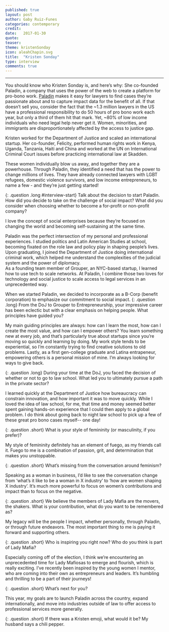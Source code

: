 ```yaml
---
published: true
layout: post
author: Gaby Ruiz-Funes
categories: contemporary
credit:
date:   2017-01-30
quote:
teaser:
theme: kristenSonday
icon: aleahChapin.svg
title:  "Kristen Sonday"
type: interview
comments: true
---
```



---
You should know who Kristen Sonday is, and here’s why: She co-founded Paladin, a company that uses the power of the web to create a platform for pro-bono work. [Paladin](https://www.joinpaladin.com "Paladin Pro Bono Made Easy") makes it easy for lawyers to find cases they’re passionate about and to capture impact data for the benefit of all. If that doesn’t sell you, consider the fact that the ~1.3 million lawyers in the US have a professional responsibility to do 50 hours of pro bono work each year, but only a third of them hit that mark. Yet, ~80% of low income individuals who need legal help never get it. Women, minorities, and immigrants are disproportionately affected by the access to justice gap.

Kristen worked for the Department of Justice and scaled an international startup. Her co-founder, Felicity, performed human rights work in Kenya, Uganda, Tanzania, Haiti and China and worked at the UN on International Criminal Court issues before practicing international law at Skadden.

These women individually blow us away, and together they are a powerhouse. Through Paladin, they identified a need that has the power to change millions of lives. They have already connected lawyers with LGBT refugees, domestic violence survivors, and low income entrepreneurs, to name a few - and they’re just getting started!

{: .question .long #interview-start}
Talk about the decision to start Paladin. How did you decide to take on the challenge of social impact? What did you consider when choosing whether to become a for-profit or non-profit company?   

I love the concept of social enterprises because they’re focused on changing the world and becoming self-sustaining at the same time.

Paladin was the perfect intersection of my personal and professional experiences. I studied politics and Latin American Studies at school, becoming fixated on the role law and policy play in shaping people’s lives. Upon graduating, I joined the Department of Justice doing international criminal work, which helped me understand the complexities of the judicial system and the power of diplomacy.  
As a founding team member of Grouper, an NYC-based startup,  I learned how to use tech to scale networks. At Paladin, I combine those two loves for technology and social justice to scale access to legal services in an unprecedented way.

When we started Paladin, we decided to incorporate as a B-Corp (benefit corporation) to emphasize our commitment to social impact.
{: .question .long}
From the DoJ to Grouper to Entrepreneurship, your impressive career has been eclectic but with a clear emphasis on helping people. What principles have guided you?

 My main guiding principles are always: how can I learn the most, how can I create the most value, and how can I empower others? You learn something new at every job, and that’s particularly true about startups since you’re moving so quickly and learning by doing. My work style tends to be experiential, so I’m constantly trying to find creative solutions to old problems. Lastly, as a first gen-college graduate and Latina entrapeneur, empowering others is a personal mission of mine. I’m always looking for ways to give back.

{: .question .long}
During your time at the DoJ, you faced the decision of whether or not to go to law school. What led you to ultimately pursue a path in the private sector?

I learned quickly at the Department of Justice how bureaucracy can constrain innovation, and how important it was to move quickly. While I loved the idea of law school, for me, that time and money seemed better spent gaining hands-on experience that I could then apply to a global problem. I do think about going back to night law school to pick up a few of these great pro bono cases myself-- one day!

{: .question .short}
What is your style of femininity (or masculinity, if you prefer)?

My style of femininity definitely has an element of fuego, as my friends call it. Fuego to me is a combination of passion, grit, and determination that makes you unstoppable.

{: .question .short}
What’s missing from the conversation around feminism?

Speaking as a woman in business, I’d like to see the conversation change from ‘what’s it like to be a woman in X industry’ to ‘how are women shaping X industry’. It’s much more powerful to focus on women’s contributions and impact than to focus on the negative.

{: .question .short}
We believe the members of Lady Mafia are the movers, the shakers. What is your contribution, what do you want to be remembered as?

My legacy will be the people I impact, whether personally, through Paladin, or through future endeavors. The most important thing to me is paying it forward and supporting others.

{: .question .short}
Who is inspiring you right now? Who do you think is part of Lady Mafia?  

Especially coming off of the election, I think we’re encountering an unprecedented time for Lady Mafiosas to emerge and flourish, which is really exciting. I’ve recently been inspired by the young women I mentor, who are coming into their own as entrepreneurs and leaders. It’s humbling and thrilling to be a part of their journeys!

{: .question .short}
What’s next for you?

This year, my goals are to launch Paladin across the country, expand internationally, and move into industries outside of law to offer access to professional services more generally.

{: .question .short}
If there was a Kristen emoji, what would it be?
My husband says a chili pepper.

